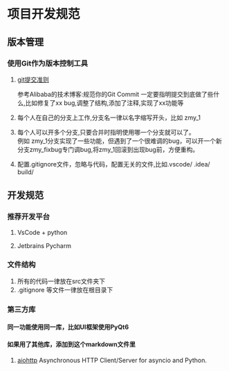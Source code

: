 # 项目开发规范

## 版本管理

### 使用Git作为版本控制工具

1. [git提交准则](https://zhuanlan.zhihu.com/p/182553920)

   参考Alibaba的技术博客:规范你的Git Commit
   一定要指明提交到底做了些什么,比如修复了xx bug,调整了结构,添加了注释,实现了xx功能等

2. 每个人在自己的分支上工作,分支名一律以名字缩写开头，比如 zmy_1

3. 每个人可以开多个分支,只要合并时指明使用哪一个分支就可以了。<br>  例如
   zmy_1分支实现了一些功能，但遇到了一个很难调的bug，可以开一个新分支zmy_fixbug专门调bug,将zmy_1回滚到出现bug前，方便重构。

4. 配置.gitignore文件，忽略与代码，配置无关的文件,比如.vscode/ .idea/ build/

## 开发规范

### 推荐开发平台

1. VsCode + python

2. Jetbrains Pycharm

### 文件结构

1. 所有的代码一律放在src文件夹下
2. .gitignore 等文件一律放在根目录下

### 第三方库

#### 同一功能使用同一库，比如UI框架使用PyQt6

#### 如果用了其他库，添加到这个markdown文件里

1. [aiohttp](https://docs.aiohttp.org/en/stable/)
    Asynchronous HTTP Client/Server for asyncio and Python.

